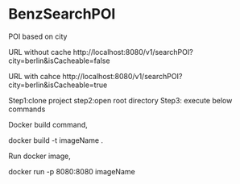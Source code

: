 # BenzSearchPOI
POI based on city

URL without cache
http://localhost:8080/v1/searchPOI?city=berlin&isCacheable=false

URL with cahce 
http://localhost:8080/v1/searchPOI?city=berlin&isCacheable=true

 
Step1:clone project
step2:open root directory
Step3: execute below commands

Docker build command,

docker build -t imageName .

Run docker image,

docker run -p 8080:8080 imageName
